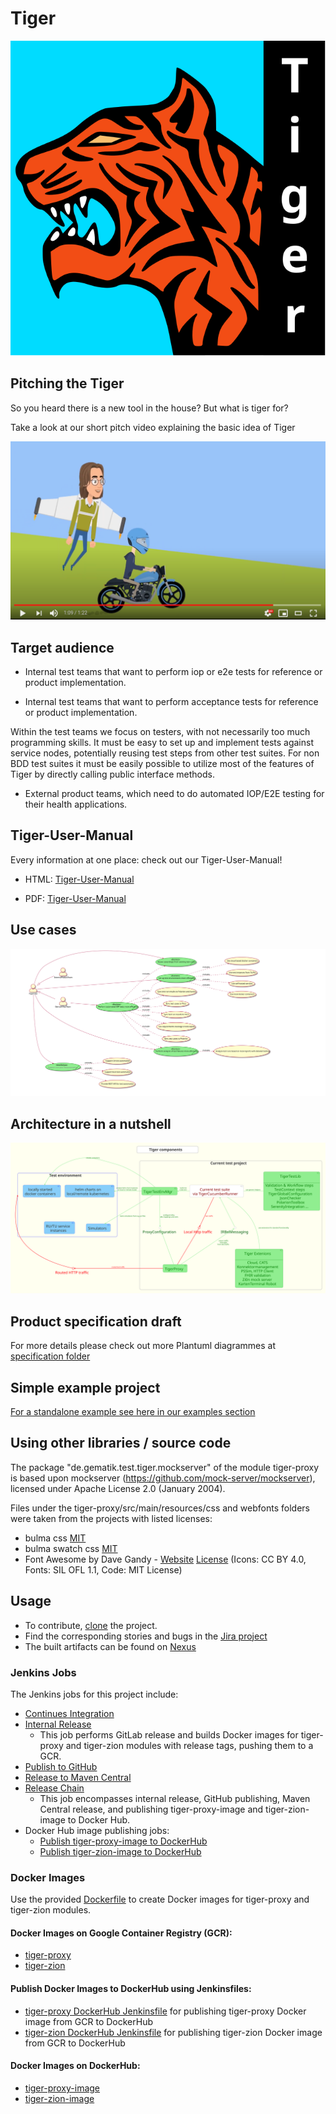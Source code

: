 # Tiger

![TigerLogo](doc/images/tiger2-plain.svg)

## Pitching the Tiger

So you heard there is a new tool in the house? But what is tiger for?

Take a look at our short pitch video explaining the basic idea of Tiger

[![](doc/images/tiger-promo-screenie.png)](https://youtu.be/eJJZDeuFlyI)

## Target audience

* Internal test teams that want to perform iop or e2e tests for reference or product implementation.

* Internal test teams that want to perform acceptance tests for reference or product implementation.

Within the test teams we focus on testers, with not necessarily too much programming skills.
It must be easy to set up and implement tests against service nodes, potentially reusing test steps from other test
suites.
For non BDD test suites it must be easily possible to utilize most of the features of Tiger by directly calling public
interface methods.

* External product teams, which need to do automated IOP/E2E testing for their health applications.

## Tiger-User-Manual

Every information at one place: check out our Tiger-User-Manual!

* HTML: [Tiger-User-Manual](https://gematik.github.io/app-Tiger/Tiger-User-Manual.html)

* PDF: [Tiger-User-Manual](https://gematik.github.io/app-Tiger/Tiger-User-Manual.pdf)

## Use cases

![UseCaseDiagramme](doc/specification/tiger_use_cases.white.svg)

## Architecture in a nutshell

![ComponentsDiagramme](doc/specification/tiger_components.white.svg)

## Product specification draft

For more details please check out more Plantuml diagrammes at [specification folder](doc/specification)

## Simple example project

[For a standalone example see here in our examples section](doc/examples/tigerOnly)

## Using other libraries / source code

The package "de.gematik.test.tiger.mockserver" of the module tiger-proxy is based upon
mockserver (https://github.com/mock-server/mockserver), licensed under Apache License 2.0 (January 2004).

Files under the tiger-proxy/src/main/resources/css and webfonts folders were taken from the projects with listed
licenses:

* bulma css [MIT](http://opensource.org/licenses/MIT)
* bulma swatch css [MIT](http://opensource.org/licenses/MIT)
* Font Awesome by Dave Gandy - [Website](http://fontawesome.io) [License](https://fontawesome.com/license/free) (Icons:
  CC BY 4.0, Fonts: SIL OFL 1.1, Code: MIT License)

## Usage

- To contribute, [clone](https://gitlab.prod.ccs.gematik.solutions/git/Testtools/tiger/tiger.git) the project.
- Find the corresponding stories and bugs in the [Jira project](https://service.gematik.de/projects/TGR/summary)
- The built artifacts can be found on [Nexus](https://nexus.prod.ccs.gematik.solutions/#browse/search/maven=attributes.maven2.artifactId%3Dtiger)

### Jenkins Jobs

The Jenkins jobs for this project include:

- [Continues Integration](https://jenkins.prod.ccs.gematik.solutions/view/Tiger/job/Tiger-TIGER-pipeline/)
- [Internal Release](https://jenkins.prod.ccs.gematik.solutions/view/Tiger/job/Tiger-TIGER-Internal-Release/)
    - This job performs GitLab release and builds Docker images for tiger-proxy and tiger-zion modules with release tags, pushing them to a GCR.
- [Publish to GitHub](https://jenkins.prod.ccs.gematik.solutions/view/Tiger/job/Tiger-TIGER-GitHub-Release/)
- [Release to Maven Central](https://jenkins.prod.ccs.gematik.solutions/view/Tiger/job/Tiger-TIGER-Maven-Central-Release/)
- [Release Chain](https://jenkins.prod.ccs.gematik.solutions/view/Tiger/job/Tiger-TIGER-Release/)
    - This job encompasses internal release, GitHub publishing, Maven Central release, and publishing tiger-proxy-image and tiger-zion-image to Docker Hub.
- Docker Hub image publishing jobs:
    - [Publish tiger-proxy-image to DockerHub](https://jenkins.prod.ccs.gematik.solutions/job/Tiger-TIGER-tiger-proxy-image-DockerHub-Release/)
    - [Publish tiger-zion-image to DockerHub](https://jenkins.prod.ccs.gematik.solutions/job/Tiger-TIGER-tiger-zion-image-DockerHub-Release/)

### Docker Images

Use the provided [Dockerfile](Dockerfile) to create Docker images for tiger-proxy and tiger-zion modules.

#### Docker Images on Google Container Registry (GCR):

- [tiger-proxy](https://console.cloud.google.com/artifacts/docker/gematik-all-infra-prod/europe/eu.gcr.io/tiger%2Ftiger-proxy)
- [tiger-zion](https://console.cloud.google.com/artifacts/docker/gematik-all-infra-prod/europe/eu.gcr.io/tiger%2Ftiger-zion)

#### Publish Docker Images to DockerHub using Jenkinsfiles:

- [tiger-proxy DockerHub Jenkinsfile](tiger-proxy/DockerHub-Release.Jenkinsfile) for publishing tiger-proxy Docker image from GCR to DockerHub
- [tiger-zion DockerHub Jenkinsfile](tiger-zion/DockerHub-Release.Jenkinsfile) for publishing tiger-zion Docker image from GCR to DockerHub

#### Docker Images on DockerHub:

- [tiger-proxy-image](https://hub.docker.com/repository/docker/gematik1/tiger-proxy-image)
- [tiger-zion-image](https://hub.docker.com/repository/docker/gematik1/tiger-zion-image)